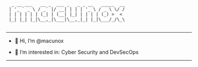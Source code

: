                                             
```                                                                               
                                           
  _ __ ___   __ _  ___ _   _ _ __   _____  __ 
 | '_ ` _ \ / _` |/ __| | | | '_ \ / _ \ \/ / 
 | | | | | | (_| | (__| |_| | | | | (_) >  <  
 |_| |_| |_|\__,_|\___|\__,_|_| |_|\___/_/\_\ 
                                              

```  

---

- 👋 Hi, I’m @macunox

- 👀 I’m interested in: Cyber Security and DevSecOps

---

<!---
macunox/macunox is a ✨ special ✨ repository because its `README.md` (this file) appears on your GitHub profile.
You can click the Preview link to take a look at your changes.
--->
